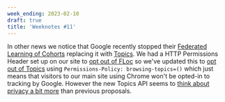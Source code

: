 ```yaml
---
week_ending: 2023-02-10
draft: true
title: 'Weeknotes #11'
---
```


In other news we notice that Google recently stopped their [Federated Learning of Cohorts](https://privacysandbox.com/proposals/floc) replacing it with [Topics](https://privacysandbox.com/proposals/topics/). We had a HTTP Permissions Header set up on our site to [opt out of FLoc](https://plausible.io/blog/google-floc#how-to-opt-out-of-floc-as-a-web-developer-set-a-permissions-policy) so we've updated this to [opt out of Topics](https://github.com/patcg-individual-drafts/topics#specific-details) using `Permissions-Policy: browsing-topics=()` which just means that visitors to our main site using Chrome won't be opted-in to tracking by Google. However the new Topics API seems to [think about privacy a bit more](https://github.com/patcg-individual-drafts/topics#privacy-goals) than previous proposals.
